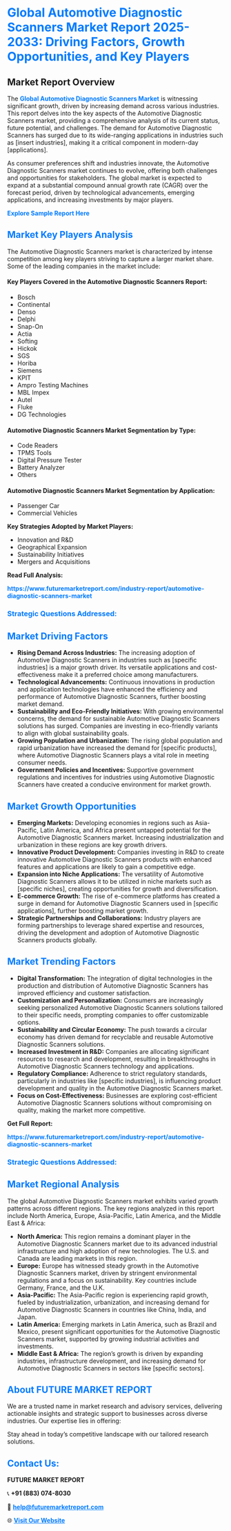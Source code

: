 <h1 style="color: #007BFF;">Global Automotive Diagnostic Scanners Market Report 2025-2033: Driving Factors, Growth Opportunities, and Key Players</h1>

<section id="overview">
<h2>Market Report Overview</h2>
<p>The <a href="https://www.futuremarketreport.com/industry-report/automotive-diagnostic-scanners-market" style="color: #007BFF; text-decoration: none;"><strong>Global Automotive Diagnostic Scanners Market</strong></a> is witnessing significant growth, driven by increasing demand across various industries. This report delves into the key aspects of the Automotive Diagnostic Scanners market, providing a comprehensive analysis of its current status, future potential, and challenges. The demand for Automotive Diagnostic Scanners has surged due to its wide-ranging applications in industries such as [insert industries], making it a critical component in modern-day [applications].</p>
<p>As consumer preferences shift and industries innovate, the Automotive Diagnostic Scanners market continues to evolve, offering both challenges and opportunities for stakeholders. The global market is expected to expand at a substantial compound annual growth rate (CAGR) over the forecast period, driven by technological advancements, emerging applications, and increasing investments by major players.</p>
</section>

<section id="overview">
<p><a href="https://www.futuremarketreport.com/request-sample/reportId=45326" style="color: #007BFF; text-decoration: none;"><strong>Explore Sample Report Here</strong></a></p>
</section>

<section id="key-players">
<h2 style="color: #007BFF;">Market Key Players Analysis</h2>
<p>The Automotive Diagnostic Scanners market is characterized by intense competition among key players striving to capture a larger market share. Some of the leading companies in the market include:</p>
<h4>Key Players Covered in the Automotive Diagnostic Scanners Report:</h4>
<ul><li>Bosch</li><li>Continental</li><li>Denso</li><li>Delphi</li><li>Snap-On</li><li>Actia</li><li>Softing</li><li>Hickok</li><li>SGS</li><li>Horiba</li><li>Siemens</li><li>KPIT</li><li>Ampro Testing Machines</li><li>MBL Impex</li><li>Autel</li><li>Fluke</li><li>DG Technologies</li></ul>
<h4>Automotive Diagnostic Scanners Market Segmentation by Type:</h4>
<ul><li>Code Readers</li><li>TPMS Tools</li><li>Digital Pressure Tester</li><li>Battery Analyzer</li><li>Others</li></ul>

<h4>Automotive Diagnostic Scanners Market Segmentation by Application:</h4>
<ul><li>Passenger Car</li><li>Commercial Vehicles</li></ul>
<p><strong>Key Strategies Adopted by Market Players:</strong></p>
<ul>
<li>Innovation and R&D</li>
<li>Geographical Expansion</li>
<li>Sustainability Initiatives</li>
<li>Mergers and Acquisitions</li>
</ul>
</section>

<section>
<p><strong>Read Full Analysis: </strong></p><a href="https://www.futuremarketreport.com/industry-report/automotive-diagnostic-scanners-market" style="color: #007BFF; text-decoration: none;"><strong>https://www.futuremarketreport.com/industry-report/automotive-diagnostic-scanners-market</strong></a>
<h3 style="color: #007BFF;">Strategic Questions Addressed:</h3>
</section>

<section id="driving-factors">
<h2 style="color: #007BFF;">Market Driving Factors</h2>
<ul>
<li><strong>Rising Demand Across Industries:</strong> The increasing adoption of Automotive Diagnostic Scanners in industries such as [specific industries] is a major growth driver. Its versatile applications and cost-effectiveness make it a preferred choice among manufacturers.</li>
<li><strong>Technological Advancements:</strong> Continuous innovations in production and application technologies have enhanced the efficiency and performance of Automotive Diagnostic Scanners, further boosting market demand.</li>
<li><strong>Sustainability and Eco-Friendly Initiatives:</strong> With growing environmental concerns, the demand for sustainable Automotive Diagnostic Scanners solutions has surged. Companies are investing in eco-friendly variants to align with global sustainability goals.</li>
<li><strong>Growing Population and Urbanization:</strong> The rising global population and rapid urbanization have increased the demand for [specific products], where Automotive Diagnostic Scanners plays a vital role in meeting consumer needs.</li>
<li><strong>Government Policies and Incentives:</strong> Supportive government regulations and incentives for industries using Automotive Diagnostic Scanners have created a conducive environment for market growth.</li>
</ul>
</section>

<section id="growth-opportunities">
<h2 style="color: #007BFF;">Market Growth Opportunities</h2>
<ul>
<li><strong>Emerging Markets:</strong> Developing economies in regions such as Asia-Pacific, Latin America, and Africa present untapped potential for the Automotive Diagnostic Scanners market. Increasing industrialization and urbanization in these regions are key growth drivers.</li>
<li><strong>Innovative Product Development:</strong> Companies investing in R&D to create innovative Automotive Diagnostic Scanners products with enhanced features and applications are likely to gain a competitive edge.</li>
<li><strong>Expansion into Niche Applications:</strong> The versatility of Automotive Diagnostic Scanners allows it to be utilized in niche markets such as [specific niches], creating opportunities for growth and diversification.</li>
<li><strong>E-commerce Growth:</strong> The rise of e-commerce platforms has created a surge in demand for Automotive Diagnostic Scanners used in [specific applications], further boosting market growth.</li>
<li><strong>Strategic Partnerships and Collaborations:</strong> Industry players are forming partnerships to leverage shared expertise and resources, driving the development and adoption of Automotive Diagnostic Scanners products globally.</li>
</ul>
</section>

<section id="trending-factors">
<h2 style="color: #007BFF;">Market Trending Factors</h2>
<ul>
<li><strong>Digital Transformation:</strong> The integration of digital technologies in the production and distribution of Automotive Diagnostic Scanners has improved efficiency and customer satisfaction.</li>
<li><strong>Customization and Personalization:</strong> Consumers are increasingly seeking personalized Automotive Diagnostic Scanners solutions tailored to their specific needs, prompting companies to offer customizable options.</li>
<li><strong>Sustainability and Circular Economy:</strong> The push towards a circular economy has driven demand for recyclable and reusable Automotive Diagnostic Scanners solutions.</li>
<li><strong>Increased Investment in R&D:</strong> Companies are allocating significant resources to research and development, resulting in breakthroughs in Automotive Diagnostic Scanners technology and applications.</li>
<li><strong>Regulatory Compliance:</strong> Adherence to strict regulatory standards, particularly in industries like [specific industries], is influencing product development and quality in the Automotive Diagnostic Scanners market.</li>
<li><strong>Focus on Cost-Effectiveness:</strong> Businesses are exploring cost-efficient Automotive Diagnostic Scanners solutions without compromising on quality, making the market more competitive.</li>
</ul>
</section>

<section>
<p><strong>Get Full Report: </strong></p><a href="https://www.futuremarketreport.com/industry-report/automotive-diagnostic-scanners-market" style="color: #007BFF; text-decoration: none;"><strong>https://www.futuremarketreport.com/industry-report/automotive-diagnostic-scanners-market</strong></a>
<h3 style="color: #007BFF;">Strategic Questions Addressed:</h3>
</section>


<section id="regional-analysis">
<h2 style="color: #007BFF;">Market Regional Analysis</h2>
<p>The global Automotive Diagnostic Scanners market exhibits varied growth patterns across different regions. The key regions analyzed in this report include North America, Europe, Asia-Pacific, Latin America, and the Middle East & Africa:</p>
<ul>
<li><strong>North America:</strong> This region remains a dominant player in the Automotive Diagnostic Scanners market due to its advanced industrial infrastructure and high adoption of new technologies. The U.S. and Canada are leading markets in this region.</li>
<li><strong>Europe:</strong> Europe has witnessed steady growth in the Automotive Diagnostic Scanners market, driven by stringent environmental regulations and a focus on sustainability. Key countries include Germany, France, and the U.K.</li>
<li><strong>Asia-Pacific:</strong> The Asia-Pacific region is experiencing rapid growth, fueled by industrialization, urbanization, and increasing demand for Automotive Diagnostic Scanners in countries like China, India, and Japan.</li>
<li><strong>Latin America:</strong> Emerging markets in Latin America, such as Brazil and Mexico, present significant opportunities for the Automotive Diagnostic Scanners market, supported by growing industrial activities and investments.</li>
<li><strong>Middle East & Africa:</strong> The region’s growth is driven by expanding industries, infrastructure development, and increasing demand for Automotive Diagnostic Scanners in sectors like [specific sectors].</li>
</ul>
</section>

<footer>
<h2 style="color: #007BFF;">About FUTURE MARKET REPORT</h2>
<p>We are a trusted name in market research and advisory services, delivering actionable insights and strategic support to businesses across diverse industries. Our expertise lies in offering:</p>

<p>Stay ahead in today’s competitive landscape with our tailored research solutions.</p>

<h2 style="color: #007BFF;">Contact Us:</h2>
<p><strong>FUTURE MARKET REPORT</strong></p>
<p>📞 <strong>+91 (883) 074-8030</strong></p>
<p>📧 <strong><a href="mailto:help@futuremarketreport.com" style="color: #007BFF;">help@futuremarketreport.com</a></strong></p>
<p>🌐 <strong><a href="https://www.futuremarketreport.com/" style="color: #007BFF;">Visit Our Website</a></strong></p>
</footer>